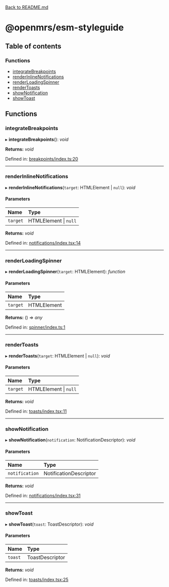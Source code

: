 [Back to README.md](../README.md)

# @openmrs/esm-styleguide

## Table of contents

### Functions

- [integrateBreakpoints](API.md#integratebreakpoints)
- [renderInlineNotifications](API.md#renderinlinenotifications)
- [renderLoadingSpinner](API.md#renderloadingspinner)
- [renderToasts](API.md#rendertoasts)
- [showNotification](API.md#shownotification)
- [showToast](API.md#showtoast)

## Functions

### integrateBreakpoints

▸ **integrateBreakpoints**(): *void*

**Returns:** *void*

Defined in: [breakpoints/index.ts:20](https://github.com/openmrs/openmrs-esm-core/blob/master/packages/framework/esm-styleguide/src/breakpoints/index.ts#L20)

___

### renderInlineNotifications

▸ **renderInlineNotifications**(`target`: HTMLElement \| ``null``): *void*

#### Parameters

| Name | Type |
| :------ | :------ |
| `target` | HTMLElement \| ``null`` |

**Returns:** *void*

Defined in: [notifications/index.tsx:14](https://github.com/openmrs/openmrs-esm-core/blob/master/packages/framework/esm-styleguide/src/notifications/index.tsx#L14)

___

### renderLoadingSpinner

▸ **renderLoadingSpinner**(`target`: HTMLElement): *function*

#### Parameters

| Name | Type |
| :------ | :------ |
| `target` | HTMLElement |

**Returns:** () => *any*

Defined in: [spinner/index.ts:1](https://github.com/openmrs/openmrs-esm-core/blob/master/packages/framework/esm-styleguide/src/spinner/index.ts#L1)

___

### renderToasts

▸ **renderToasts**(`target`: HTMLElement \| ``null``): *void*

#### Parameters

| Name | Type |
| :------ | :------ |
| `target` | HTMLElement \| ``null`` |

**Returns:** *void*

Defined in: [toasts/index.tsx:11](https://github.com/openmrs/openmrs-esm-core/blob/master/packages/framework/esm-styleguide/src/toasts/index.tsx#L11)

___

### showNotification

▸ **showNotification**(`notification`: NotificationDescriptor): *void*

#### Parameters

| Name | Type |
| :------ | :------ |
| `notification` | NotificationDescriptor |

**Returns:** *void*

Defined in: [notifications/index.tsx:31](https://github.com/openmrs/openmrs-esm-core/blob/master/packages/framework/esm-styleguide/src/notifications/index.tsx#L31)

___

### showToast

▸ **showToast**(`toast`: ToastDescriptor): *void*

#### Parameters

| Name | Type |
| :------ | :------ |
| `toast` | ToastDescriptor |

**Returns:** *void*

Defined in: [toasts/index.tsx:25](https://github.com/openmrs/openmrs-esm-core/blob/master/packages/framework/esm-styleguide/src/toasts/index.tsx#L25)

